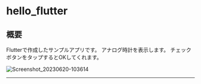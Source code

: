 # hello_flutter

## 概要

Flutterで作成したサンプルアプリです。
アナログ時計を表示します。
チェックボタンをタップするとOKしてくれます。

![Screenshot_20230620-103614](https://github.com/y1tagawa/Outpost/assets/46841556/c72fc335-bee3-4963-9979-48b0a054251d)

----
